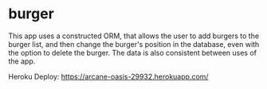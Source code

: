 # burger
This app uses a constructed ORM, that allows the user to add burgers to the burger list, and then change the burger's position in the database, even with the option to delete the burger. The data is also consistent between uses of the app. 

Heroku Deploy: https://arcane-oasis-29932.herokuapp.com/
